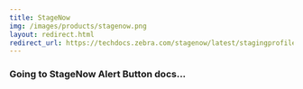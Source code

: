 ```yaml
---
title: StageNow
img: /images/products/stagenow.png
layout: redirect.html
redirect_url: https://techdocs.zebra.com/stagenow/latest/stagingprofiles/#alertbutton
---
```


### Going to StageNow Alert Button docs...
